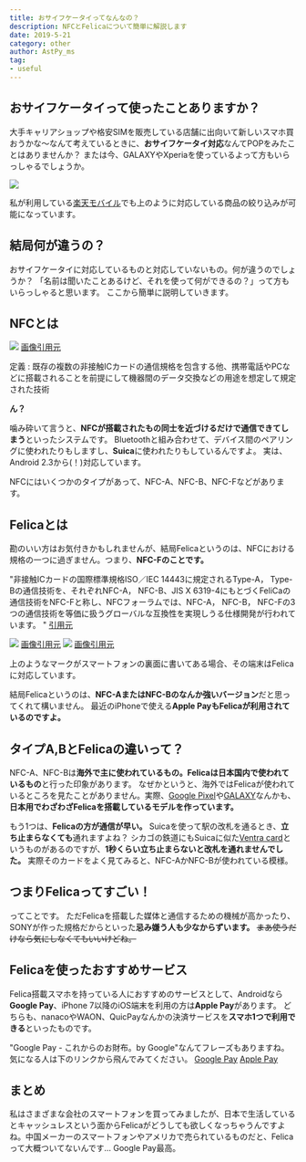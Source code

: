 ```yaml
---
title: おサイフケータイってなんなの？
description: NFCとFelicaについて簡単に解説します
date: 2019-5-21
category: other
author: AstPy_ms
tag:
- useful
---
```


## おサイフケータイって使ったことありますか？

大手キャリアショップや格安SIMを販売している店舗に出向いて新しいスマホ買おうかな〜なんて考えているときに、**おサイフケータイ対応**なんてPOPをみたことはありませんか？
または今、GALAXYやXperiaを使っているよって方もいらっしゃるでしょうか。

![](/imgs/felica1.png)

私が利用している[楽天モバイル](https://mobile.rakuten.co.jp/product/spec/)でも上のように対応している商品の絞り込みが可能になっています。

## 結局何が違うの？

おサイフケータイに対応しているものと対応していないもの。何が違うのでしょうか？
「名前は聞いたことあるけど、それを使って何ができるの？」って方もいらっしゃると思います。
ここから簡単に説明していきます。

## NFCとは

![](/imgs/felica2.jpg)
[画像引用元](https://www.sony.co.jp/Products/felica/NFC/)

定義 : 既存の複数の非接触ICカードの通信規格を包含する他、携帯電話やPCなどに搭載されることを前提にして機器間のデータ交換などの用途を想定して規定された技術

**ん？**

噛み砕いて言うと、**NFCが搭載されたもの同士を近づけるだけで通信できてしまう**といったシステムです。
Bluetoothと組み合わせて、デバイス間のペアリングに使われたりもしますし、**Suica**に使われたりもしているんですよ。
実は、Android 2.3から(！)対応しています。

NFCにはいくつかのタイプがあって、NFC-A、NFC-B、NFC-Fなどがあります。

## Felicaとは

勘のいい方はお気付きかもしれませんが、結局Felicaというのは、NFCにおける規格の一つに過ぎません。つまり、**NFC-Fのことです。**

"非接触ICカードの国際標準規格ISO／IEC 14443に規定されるType-A， Type-Bの通信技術を、それぞれNFC-A， NFC-B、JIS X 6319-4にもとづくFeliCaの通信技術をNFC-Fと称し、NFCフォーラムでは、NFC-A， NFC-B， NFC-Fの3つの通信技術を等価に扱うグローバルな互換性を実現しうる仕様開発が行われています。 "
[引用元](https://www.sony.co.jp/Products/felica/NFC/)

![](/imgs/felica3.png)
[画像引用元](https://www.softbank.jp/mobile/service/osaifu-keitai/)
![](/imgs/felica4.png)
[画像引用元](https://www.felicanetworks.co.jp/contact/brand.html)

上のようなマークがスマートフォンの裏面に書いてある場合、その端末はFelicaに対応しています。

結局Felicaというのは、**NFC-AまたはNFC-Bのなんか強いバージョン**だと思ってくれて構いません。
最近のiPhoneで使える**Apple PayもFelicaが利用されているのですよ。**

## タイプA,BとFelicaの違いって？

NFC-A、NFC-Bは**海外で主に使われているもの。**Felicaは**日本国内で使われているもの**と行った印象があります。
なぜかというと、海外ではFelicaが使われているところを見たことがありません。実際、[Google Pixel](https://store.google.com/jp/product/pixel_3)や[GALAXY](https://www.galaxymobile.jp/)なんかも、**日本用でわざわざFelicaを搭載しているモデルを作っています。**

もう1つは、**Felicaの方が通信が早い。** Suicaを使って駅の改札を通るとき、**立ち止まらなくても**通れますよね？ シカゴの鉄道にもSuicaに似た[Ventra card](https://www.ventrachicago.com/)というものがあるのですが、**1秒くらい立ち止まらないと改札を通れませんでした。**
実際そのカードをよく見てみると、NFC-AかNFC-Bが使われている模様。

## つまりFelicaってすごい！
ってことです。
ただFelicaを搭載した媒体と通信するための機械が高かったり、SONYが作った規格だからといった**忌み嫌う人も少なからずいます。**
~~まあ使うだけなら気にしなくてもいいけどね。~~

## Felicaを使ったおすすめサービス

Felica搭載スマホを持っている人におすすめのサービスとして、Androidなら**Google Pay**、iPhone 7以降のiOS端末を利用の方は**Apple Pay**があります。
どちらも、nanacoやWAON、QuicPayなんかの決済サービスを**スマホ1つで利用できる**といったものです。

"Google Pay - これからのお財布。by Google"なんてフレーズもありますね。気になる人は下のリンクから飛んでみてください。
[Google Pay](https://pay.google.com/intl/ja_jp/about/)  [Apple Pay](https://www.apple.com/jp/apple-pay/)

## まとめ
私はさまざまな会社のスマートフォンを買ってみましたが、日本で生活しているとキャッシュレスという面からFelicaがどうしても欲しくなっちゃうんですよね。中国メーカーのスマートフォンやアメリカで売られているものだと、Felicaって大概ついてないんです... Google Pay最高。